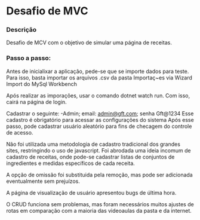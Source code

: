 # Desafio de MVC

### Descrição
Desafio de MCV com o objetivo de simular uma página de receitas.

### Passo a passo:
Antes de inicialixar a aplicação, pede-se que se importe dados para teste. 
Para isso, basta importar os arquivos .csv da pasta Importaç~es via Wizard Import do MySql Workbench

Após realizar as imporações, usar o comando dotnet watch run.
Com isso, cairá na página de login.

Cadastrar o seguinte:
 -Admin; email: admin@gft.com; senha Gft@1234
 Esse cadastro é obrigatório para acessar as configurações do sistema
Após esse passo, pode cadastrar usuário aleatório para fins de checagem do controle de acesso.

Não foi utilizada uma metodologia de cadastro tradicional dos grandes sites, restringindo o uso de javascript.
Foi abrodada uma ideia incomum de cadastro de receitas, onde pode-se cadastrar listas de conjuntos de ingredientes e medidas específicos de cada receita.

A opção de omissão foi substituida pela remoção, mas pode ser adicionada eventualmente sem prejuízos.

A página de visualização de usuário apresentou bugs de última hora.

O CRUD funciona sem problemas, mas foram necessários muitos ajustes de rotas em comparação com a maioria das videoaulas da pasta e da internet.